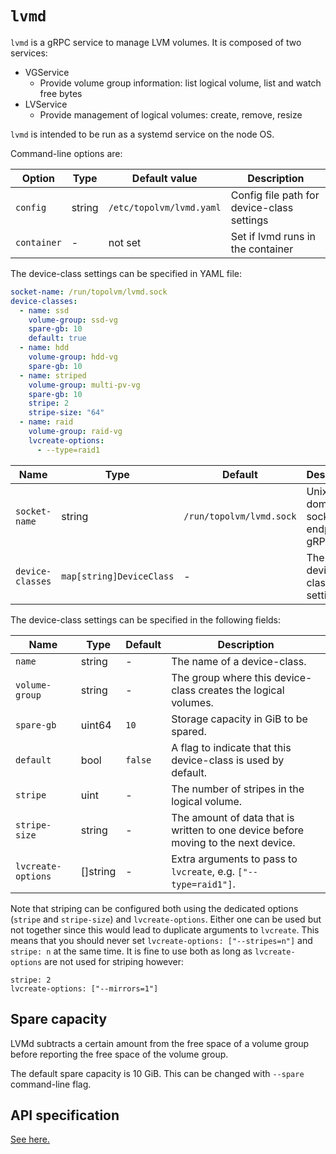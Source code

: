 `lvmd`
======

`lvmd` is a gRPC service to manage LVM volumes.  It is composed of two services:
- VGService
    - Provide volume group information: list logical volume, list and watch free bytes
- LVService
    - Provide management of logical volumes: create, remove, resize

`lvmd` is intended to be run as a systemd service on the node OS.

Command-line options are:

| Option      | Type   | Default value            | Description                                |
| ----------- | ------ | ------------------------ | ------------------------------------------ |
| `config`    | string | `/etc/topolvm/lvmd.yaml` | Config file path for device-class settings |
| `container` | -      | not set                  | Set if lvmd runs in the container          |

The device-class settings can be specified in YAML file:

```yaml
socket-name: /run/topolvm/lvmd.sock
device-classes:
  - name: ssd
    volume-group: ssd-vg
    spare-gb: 10
    default: true
  - name: hdd
    volume-group: hdd-vg
    spare-gb: 10
  - name: striped
    volume-group: multi-pv-vg
    spare-gb: 10
    stripe: 2
    stripe-size: "64"
  - name: raid
    volume-group: raid-vg
    lvcreate-options:
      - --type=raid1
```

| Name             | Type                     | Default                  | Description                         |
| ---------------- | ------------------------ | ------------------------ | ----------------------------------- |
| `socket-name`    | string                   | `/run/topolvm/lvmd.sock` | Unix domain socket endpoint of gRPC |
| `device-classes` | `map[string]DeviceClass` | -                        | The device-class settings           |

The device-class settings can be specified in the following fields:

| Name                | Type     | Default | Description                                                                        |
| ------------------- | ------   | ------- | ---------------------------------------------------------------------------------- |
| `name`              | string   | -       | The name of a device-class.                                                        |
| `volume-group`      | string   | -       | The group where this device-class creates the logical volumes.                     |
| `spare-gb`          | uint64   | `10`    | Storage capacity in GiB to be spared.                                              |
| `default`           | bool     | `false` | A flag to indicate that this device-class is used by default.                      |
| `stripe`            | uint     | -       | The number of stripes in the logical volume.                                       |
| `stripe-size`       | string   | -       | The amount of data that is written to one device before moving to the next device. |
| `lvcreate-options`  | []string | -       | Extra arguments to pass to `lvcreate`, e.g. `["--type=raid1"]`.                    |

Note that striping can be configured both using the dedicated options (`stripe` and `stripe-size`) and `lvcreate-options`.
Either one can be used but not together since this would lead to duplicate arguments to `lvcreate`.
This means that you should never set `lvcreate-options: ["--stripes=n"]` and `stripe: n` at the same time.
It is fine to use both as long as `lvcreate-options` are not used for striping however:
```
stripe: 2
lvcreate-options: ["--mirrors=1"]
```

Spare capacity
--------------

LVMd subtracts a certain amount from the free space of a volume group before
reporting the free space of the volume group.

The default spare capacity is 10 GiB.  This can be changed with `--spare` command-line flag.

API specification
-----------------

[See here.](./lvmd-protocol.md)
